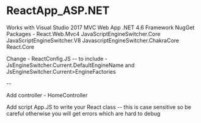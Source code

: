 # ReactApp_ASP.NET
Works with Visual Studio 2017
MVC Web App .NET 4.6 Framework
NugGet Packages - 
React.Web.Mvc4
JavaScriptEngineSwitcher.Core
JavaScriptEngineSwitcher.V8
JavascriptEngineSwitcher.ChakraCore
React.Core

Change - ReactConfig.JS -- 
to include - JsEngineSwitcher.Current.DefaultEngineName
and JsEngineSwitcher.Current>EngineFactories

-- 

Add controller - HomeController

Add script App.JS to write your React class -- this is case sensitive so be careful otherwise you will get
errors which are hard to debug
